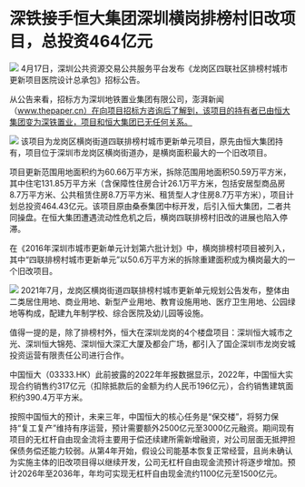 # 深铁接手恒大集团深圳横岗排榜村旧改项目，总投资464亿元

![](https://inews.gtimg.com/newsapp_bt/0/15779661299/1000)
4月17日，深圳公共资源交易公共服务平台发布《龙岗区四联社区排榜村城市更新项目医院设计总承包》招标公告。

从公告来看，招标方为深圳地铁置业集团有限公司，澎湃新闻（www.thepaper.cn）在向项目招标方咨询后了解到，该项目的持有者已由恒大集团变为深铁置业，项目和恒大集团已无任何关系。

![](https://inews.gtimg.com/newsapp_bt/0/15779661305/1000)
该项目为龙岗区横岗街道四联排榜村城市更新单元项目，原先由恒大集团持有，项目位于深圳市龙岗区横岗街道办，是横岗面积最大的一个旧改项目。

项目更新范围用地面积约为60.66万平方米，拆除范围用地面积50.59万平方米，其中住宅131.85万平方米（含保障性住房合计26.1万平方米，包括安居型商品房8.7万平方米、公共租赁住房8.7万平方米、租赁型人才住房8.7万平方米），项目计划总投资464.43亿元。该项目原由桑泰集团中标开发，后引入恒大集团，二者共同操盘。在恒大集团遭遇流动性危机之后，横岗四联排榜村旧改的进展也陷入停滞。

在《2016年深圳市城市更新单元计划第六批计划》中，横岗排榜村项目被列入，其中“四联排榜村城市更新单元”以50.6万平方米的拆除重建面积成为横岗最大的一个旧改项目。

![](https://inews.gtimg.com/newsapp_bt/0/15779661308/1000)
2021年7月，龙岗区横岗街道四联排榜村城市更新单元规划公告发布，整体由二类居住用地、商业用地、新型产业用地、教育设施用地、医疗卫生用地、公园绿地等构成，配建九年制学校、综合医院及幼儿园等设施。

值得一提的是，除了排榜村外，恒大在深圳龙岗的4个楼盘项目：深圳恒大城市之光、深圳恒大锦苑、深圳恒大深汇大厦及都会广场，都引入了国企深圳市龙岗安城投资运营有限责任公司进行合作。

中国恒大（03333.HK）此前披露的2022年年报数据显示，2022年，中国恒大实现合约销售约317亿元（扣除抵款后的金额为约人民币196亿元），合约销售建筑面积约390.4万平方米。

按照中国恒大的预计，未来三年，中国恒大的核心任务是“保交楼”，将努力保持“复工复产”维持有序运营，预计需要额外2500亿元至3000亿元融资。期间现有项目的无杠杆自由现金流将主要用于偿还续建所需新增融资，对公司层面无抵押担保债务偿还能力较弱。从第4年开始，假设公司能基本恢复正常经营，且尚未确认为实施主体的旧改项目得以继续开发，公司无杠杆自由现金流预计将逐步增加。预计2026年至2036年，年均可实现无杠杆自由现金流约1100亿元至1500亿元。

